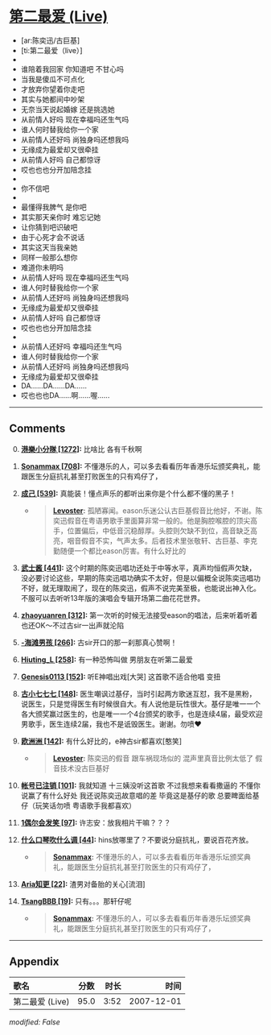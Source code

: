 # [第二最爱 (Live)](https://music.163.com/song?id=36190589)

* [ar:陈奕迅/古巨基]
* [ti:第二最爱（live）]
* 
* 谁陪着我回家 你知道吧 不甘心吗
* 当我是傻瓜不可点化
* 才放弃你望着你走吧
* 其实与她都间中吵架
* 无奈当天说起婚嫁 还是挑选她
* 从前情人好吗 现在幸福吗还生气吗
* 谁人何时替我给你一个家
* 从前情人还好吗 尚独身吗还想我吗
* 无缘成为最爱却又很牵挂
* 从前情人好吗 自己都惊讶
* 哎也也也分开加陪念挂
* 
* 你不信吧
* 
* 最懂得我脾气 是你吧
* 其实那天亲你时 难忘记她
* 让你猜到吧识破吧
* 由于心死才会不说话
* 其实这天当我亲她
* 同样一般那么想你
* 难道你未明吗
* 从前情人好吗 现在幸福吗还生气吗
* 谁人何时替我给你一个家
* 从前情人还好吗 尚独身吗还想我吗
* 无缘成为最爱却又很牵挂
* 从前情人好吗 自己都惊讶
* 哎也也也分开加陪念挂
* 
* 从前情人还好吗 幸福吗还生气吗
* 谁人何时替我给你一个家
* 从前情人还好吗 尚独身吗还想我吗
* 无缘成为最爱却又很牵挂
* DA......DA......DA......
* 哎也也也DA......啊......喔......


---

## Comments
0. **[港樂小分隊 \[1272\]](https://music.163.com/#/user/home?id=47134209):** 比啥比  各有千秋啊

1. **[Sonammax \[708\]](https://music.163.com/#/user/home?id=25133979):** 不懂港乐的人，可以多去看看历年香港乐坛颁奖典礼，能跟医生分庭抗礼甚至打败医生的只有鸡仔了，

2. **[成己 \[539\]](https://music.163.com/#/user/home?id=37103915):** 真能装！懂点声乐的都听出来你是个什么都不懂的黑子！
	* > **[Levoster](https://music.163.com/#/user/home?id=52761208):** 孤陋寡闻。eason乐迷公认古巨基假音比他好，不谢。陈奕迅假音在粤语男歌手里面算非常一般的。他是胸腔喉腔的顶尖高手，位置偏后，中低音沉稳醇厚。头腔则欠缺不到位，高音缺乏高亮，咽音假音不实，气声太多。后者技术里张敬轩、古巨基、李克勤随便一个都比eason厉害。有什么好比的

3. **[武士酱 \[441\]](https://music.163.com/#/user/home?id=46381342):** 这个时期的陈奕迅唱功还处于中等水平，真声均恒假声欠缺，没必要讨论这些，早期的陈奕迅唱功确实不太好，但是以偏概全说陈奕迅唱功不好，就无理取闹了，现在的陈奕迅，假声不说完美至极，也能说出神入化。不服可以去听听13年版的演唱会专辑开场第二曲花花世界。

4. **[zhaoyuanren \[312\]](https://music.163.com/#/user/home?id=38519945):** 第一次听的时候无法接受eason的唱法，后来听着听着也还OK～不过古sir一出声就沦陷

5. **[-海滩男孩 \[266\]](https://music.163.com/#/user/home?id=74206054):** 古sir开口的那一刹那真心赞啊！

6. **[Hiuting_L \[258\]](https://music.163.com/#/user/home?id=347005562):** 有一种恐怖叫做 男朋友在听第二最爱

7. **[Genesis0113 \[152\]](https://music.163.com/#/user/home?id=55740496):** 听E神唱出戏[大哭]  这首歌不适合他唱 变扭

8. **[古小七七七 \[148\]](https://music.163.com/#/user/home?id=305422333):** 医生嘲讽过基仔，当时引起两方歌迷互怼，我不是黑粉，说医生，只是觉得医生有时候很自大。有人说他是玩性很大。基仔是唯一一个各大颁奖赢过医生的，也是唯一一个4台颁奖的歌手，也是连续4届，最受欢迎男歌手，医生连续2届，我也不是诋毁医生。谢谢。勿喷❤

9. **[欧洲洲 \[142\]](https://music.163.com/#/user/home?id=32968362):** 有什么好比的，e神古sir都喜欢[憨笑]
	* > **[Levoster](https://music.163.com/#/user/home?id=52761208):** 陈奕迅的假音 跟车祸现场似的 混声里真音比例太低了 假音技术没古巨基好

10. **[帐号已注销 \[101\]](https://music.163.com/#/user/home?id=37546631):** 我就知道  十三姨没听这首歌   不过我想来看看撒逼的   不懂你说赢了有什么好处 我还说陈奕迅故意唱的差  毕竟这是基仔的歌   总要睥面给基仔（玩笑话勿喷  粤语歌手我都喜欢）

11. **[1偶尔会发笑 \[97\]](https://music.163.com/#/user/home?id=77144808):** 许志安：放我相片干嘛？？？

12. **[什么口琴吹什么调 \[44\]](https://music.163.com/#/user/home?id=119621012):** hins放哪里了？不要说分庭抗礼，要说百花齐放。
	* > **[Sonammax](https://music.163.com/#/user/home?id=25133979):** 不懂港乐的人，可以多去看看历年香港乐坛颁奖典礼，能跟医生分庭抗礼甚至打败医生的只有鸡仔了，

13. **[Aria知更 \[22\]](https://music.163.com/#/user/home?id=129695542):** 渣男对备胎的关心[流泪]

14. **[TsangBBB \[19\]](https://music.163.com/#/user/home?id=312499866):** 只有。。。那轩仔呢
	* > **[Sonammax](https://music.163.com/#/user/home?id=25133979):** 不懂港乐的人，可以多去看看历年香港乐坛颁奖典礼，能跟医生分庭抗礼甚至打败医生的只有鸡仔了，



---

## Appendix

|歌名|分数|时长|时间|
|:---|:---:|---:|---:|
|第二最爱 (Live)|95.0|3:52|2007-12-01

*modified: False*